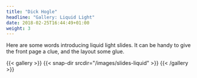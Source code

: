 ```yaml
---
title: "Dick Hogle"
headline: "Gallery: Liquid Light"
date: 2018-02-25T16:44:49+01:00
weight: 3
---
```


Here are some words introducing liquid light slides. It can be handy to give the front page a clue, and the layout some glue.

{{< gallery >}}
  {{< snap-dir srcdir="/images/slides-liquid" >}}
{{< /gallery >}}

